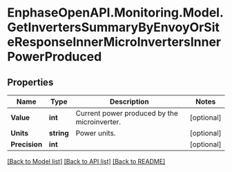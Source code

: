 # EnphaseOpenAPI.Monitoring.Model.GetInvertersSummaryByEnvoyOrSiteResponseInnerMicroInvertersInnerPowerProduced

## Properties

Name | Type | Description | Notes
------------ | ------------- | ------------- | -------------
**Value** | **int** | Current power produced by the microinverter. | [optional] 
**Units** | **string** | Power units. | [optional] 
**Precision** | **int** |  | [optional] 

[[Back to Model list]](../README.md#documentation-for-models) [[Back to API list]](../README.md#documentation-for-api-endpoints) [[Back to README]](../README.md)

